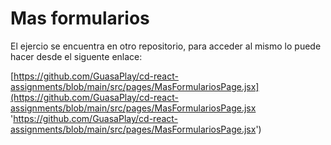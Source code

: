 # Mas formularios

El ejercio se encuentra en otro repositorio, para acceder al mismo lo puede hacer desde el siguente enlace:

[https://github.com/GuasaPlay/cd-react-assignments/blob/main/src/pages/MasFormulariosPage.jsx](https://github.com/GuasaPlay/cd-react-assignments/blob/main/src/pages/MasFormulariosPage.jsx 'https://github.com/GuasaPlay/cd-react-assignments/blob/main/src/pages/MasFormulariosPage.jsx')
